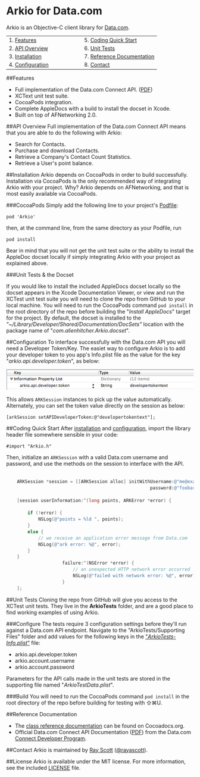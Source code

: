 Arkio for Data.com
===========================
Arkio is an Objective-C client library for [Data.com](http://data.com).

<table width="100%" border=0>
	<tr>
		<td width="50%">1. <a href="#features">Features</a></td><td>5. <a href="#quickstart">Coding Quick Start</a></td>
	</tr>
	<tr>
		<td>2. <a href="#overview">API Overview</a></td><td>6. <a href="#unittests">Unit Tests</a></td>
	</tr>
	<tr>
		<td>3. <a href="#installation">Installation</a></td><td>7. <a href="#referencedocs">Reference Documentation</a></td>
	</tr>
	<tr>
		<td>4. <a href="#configuration">Configuration</a></td><td>8. <a href="#contact">Contact</a></td>
	</tr>

</table>

##<a name="features">Features</a>
- Full implementation of the Data.com Connect API. ([PDF](http://www.data.com/export/sites/data/common/assets/pdf/DS_Datadotcom_Connect_API_Docs.pdf)) 
- XCText unit test suite.
- CocoaPods integration.
- Complete AppleDocs with a build to install the docset in Xcode.
- Built on top of AFNetworking 2.0.

##<a name="overview">API Overview</a>
Full implementation of the Data.com Connect API means that you are able to do the following with Arkio:

- Search for Contacts.
- Purchase and download Contacts.
- Retrieve a Company's Contact Count Statistics.
- Retrieve a User's point balance.


##<a name="installation">Installation</a>
Arkio depends on CocoaPods in order to build successfully. Installation via CocoaPods is the only recommended way of integrating Arkio with your project. Why? Arkio depends on AFNetworking, and that is most easily available via CocoaPods. 

###CocoaPods 
Simply add the following line to your project's [Podfile](http://docs.cocoapods.org/podfile.html):

```
pod 'Arkio'
```
then, at the command line, from the same directory as your Podfile, run
 
```
pod install
```

Bear in mind that you will not get the unit test suite or the ability to install the AppleDoc docset locally if simply integrating Arkio with your project as explained above. 

###Unit Tests & the Docset

If you would like to install the included AppleDocs docset locally so the docset appears in the Xcode Documentation Viewer, or view and run the XCTest unit test suite you will need to clone the repo from GitHub to your local machine. You will need to run the CocoaPods command `pod install` in the root directory of the repo before building the "*Install AppleDocs*" target for the project. By default, the docset is installed to the *"~/Library/Developer/Shared/Documentation/DocSets"* location with the package name of "*com.alienhitcher.Arkio.docset*".



##<a name="configuration">Configuration</a>
To interface successfully with the Data.com API you will need a Developer Token/Key. The easiet way to configure Arkio is to add your developer token to you app's Info.plist file as the value for the key "*arkio.api.developer.token*", as below:

![Token Config](Arkio/arkio-api-developer-token-example.png)

This allows `ARKSession` instances to pick up the value automatically. Alternately, you can set the token value directly on the session as below:

```
[arkSession setAPIDeveloperToken:@"developertokentext"];
```

##<a name="quickstart">Coding Quick Start</a>
After <a href="#installation">installation</a> and <a href="#configuration">configuration</a>, import the library header file somewhere sensible in your code:

```
#import "Arkio.h"
```
Then, initialize an `ARKSession` with a valid Data.com username and password, and use the methods on the session to interface with the API.

```objective-c

    ARKSession *session = [[ARKSession alloc] initWithUsername:@"me@example.com" 
    												  password:@"foobar"];
    												  
    [session userInformation:^(long points, ARKError *error) {
        
        if (!error) {
            NSLog(@"points = %ld ", points);
        }
        else {
            // we receive an application error message from Data.com
            NSLog(@"ark error: %@", error);
        }
    }
                     failure:^(NSError *error) {
                         // an unexpected HTTP network error occurred
                         NSLog(@"failed with network error: %@", error);
                     }
    ];

```

##<a name="unittests">Unit Tests</a>
Cloning the repo from GitHub will give you access to the XCTest unit tests. They live in the 
**ArkioTests** folder, and are a good place to find working examples of using Arkio. 

###Configure
The tests require 3 configuration settings before they'll run against a Data.com API endpoint. Navigate to the "ArkioTests/Supporting Files" folder and add values for the following keys in the ["*ArkioTests-Info.plist*"](ArkioTests/ArkioTests-Info.plist) file:

- arkio.api.developer.token
- arkio.account.username
- arkio.account.password

Parameters for the API calls made in the unit tests are stored in the supporting file named "*ArkioTestData.plist*".

###Build
You will need to run the CocoaPods command `pod install` in the root directory of the repo before building for testing with ⇧⌘U. 

##<a name="referencedocs">Reference Documentation</a>

- The [class reference documentation](http://cocoadocs.org/docsets/Arkio/) can be found on Cocoadocs.org.
- Official Data.com Connect API Documentation ([PDF](http://www.data.com/export/sites/data/common/assets/pdf/DS_Datadotcom_Connect_API_Docs.pdf)) from the Data.com [Connect Developer Program](http://www.data.com/data-resources/connect-developer/index.jsp).

##<a name="contact">Contact</a>
Arkio is maintained by [Ray Scott](https://github.com/rayascott) ([@rayascott](http://www.twitter.com/rayascott)).

##<a name="license">License</a>
Arkio is available under the MIT license. For more information, see the included [LICENSE](./LICENSE) file.
